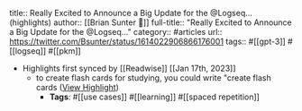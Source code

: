 title:: Really Excited to Announce a Big Update for the @Logseq... (highlights)
author:: [[Brian Sunter 🧠]]
full-title:: "Really Excited to Announce a Big Update for the @Logseq..."
category:: #articles
url:: https://twitter.com/Bsunter/status/1614022906866176001
tags:: #[[gpt-3]] #[[logseq]] #[[pkm]]

- Highlights first synced by [[Readwise]] [[Jan 17th, 2023]]
	- to create flash cards for studying, you could write "create flash cards ([View Highlight](https://read.readwise.io/read/01gpwgqcc1sbwqybjdgj2z7h7g))
		- **Tags**: #[[use cases]] #[[learning]] #[[spaced repetition]]